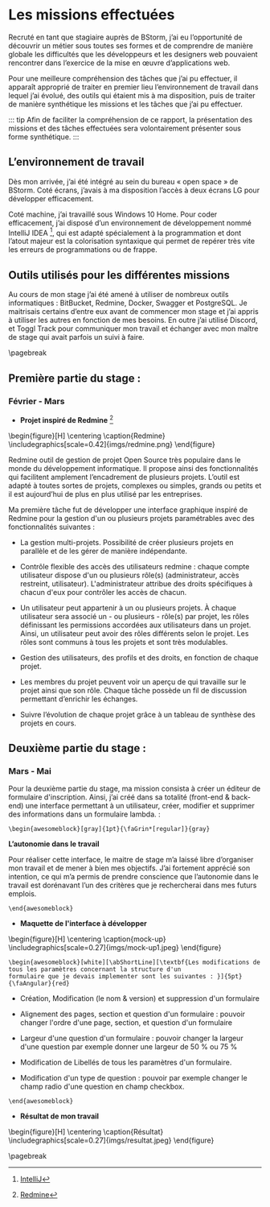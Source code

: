 Les missions effectuées
========================

Recruté en tant que stagiaire auprès de BStorm, j’ai eu l’opportunité de découvrir un métier sous toutes ses formes
et de comprendre de manière globale les difficultés que les développeurs et les
designers web pouvaient rencontrer dans l’exercice de la mise en œuvre
d’applications web. 


Pour une meilleure compréhension
des tâches que j’ai pu effectuer, il apparaît approprié de traiter en premier lieu
l’environnement de travail dans lequel j’ai évolué, des outils qui étaient mis à ma disposition, 
puis de traiter de manière synthétique les missions et les tâches que j’ai pu effectuer.


::: tip
Afin de faciliter la compréhension de ce rapport, la présentation des
missions et des tâches effectuées sera volontairement présenter sous
forme synthétique.
:::

## L’environnement de travail

Dès mon arrivée, j’ai été intégré au sein du bureau « open space » de BStorm. Coté
écrans, j’avais à ma disposition l’accès à deux écrans LG pour développer efficacement.


Coté machine, j’ai travaillé sous Windows 10 Home. Pour coder efficacement, j’ai
disposé d’un environnement de développement nommé IntelliJ IDEA [^1], qui est adapté spécialement à la
programmation et dont l’atout majeur est la colorisation syntaxique qui permet de
repérer très vite les erreurs de programmations ou de frappe. 

[^1]: [IntelliJ](https://www.jetbrains.com/fr-fr/idea/)

## Outils utilisés pour les différentes missions

Au cours de mon stage j’ai été amené à utiliser de nombreux outils informatiques :
BitBucket, Redmine, Docker, Swagger et PostgreSQL. Je maitrisais certains d’entre eux avant
de commencer mon stage et j’ai appris à utiliser les autres en fonction de mes besoins. En
outre j’ai utilisé Discord, et Toggl Track pour communiquer mon travail et échanger
avec mon maître de stage qui avait parfois un suivi à faire.

\pagebreak

## Première partie du stage :

### Février - Mars

* **Projet inspiré de Redmine** [^2]

[^2]: [Redmine](https://www.redmine.org/)

\begin{figure}[H]
\centering
\caption{Redmine}
\includegraphics[scale=0.42]{imgs/redmine.png}
\end{figure}


Redmine outil de gestion de projet Open Source très populaire dans le monde du développement informatique. 
Il propose ainsi des fonctionnalités qui facilitent amplement l’encadrement de plusieurs projets. L’outil est adapté à 
toutes sortes de projets, complexes ou simples, grands ou petits et il est aujourd’hui de plus en plus utilisé 
par les entreprises.

Ma première tâche fut de développer une interface graphique inspiré de Redmine pour la gestion d'un ou plusieurs projets 
paramétrables avec des fonctionnalités suivantes : 

- La gestion multi-projets. Possibilité de créer plusieurs projets en parallèle et de les gérer de manière indépendante.
  
- Contrôle flexible des accès des utilisateurs redmine : chaque compte utilisateur dispose d'un ou plusieurs rôle(s) 
  (administrateur, accès restreint, utilisateur). L'administrateur attribue des droits spécifiques à chacun d'eux pour 
  contrôler les accès de chacun.
  
- Un utilisateur peut appartenir à un ou plusieurs projets. À chaque utilisateur sera associé un - ou plusieurs - rôle(s) 
  par projet, les rôles définissant les permissions accordées aux utilisateurs dans un projet. Ainsi, un utilisateur 
  peut avoir des rôles différents selon le projet. Les rôles sont communs à tous les projets et sont très modulables.
  
- Gestion des utilisateurs, des profils et des droits, en fonction de chaque projet.
  
- Les membres du projet peuvent voir un aperçu de qui travaille sur le projet ainsi que son rôle. 
  Chaque tâche possède un fil de discussion permettant d’enrichir les échanges.
  
- Suivre l’évolution de chaque projet grâce à un tableau de synthèse des projets en cours.

## Deuxième partie du stage :

### Mars - Mai

Pour la deuxième partie du stage, ma mission consista à
créer un éditeur de formulaire d'inscription. Ainsi, j’ai créé dans sa totalité (front-end & back-end) une interface permettant à un
utilisateur, créer, modifier et supprimer des informations dans un formulaire lambda. 
:

```{=latex}
\begin{awesomeblock}[gray]{1pt}{\faGrin*[regular]}{gray}   
```

**L’autonomie dans le travail**

Pour réaliser cette interface, le maitre de stage m’a laissé libre
d’organiser mon travail et de mener à bien mes objectifs. J’ai
fortement apprécié son intention, ce qui m’a permis de prendre
conscience que l’autonomie dans le travail est dorénavant l’un des
critères que je rechercherai dans mes futurs emplois.

```{=latex}
\end{awesomeblock}
```

* **Maquette de l'interface à développer**

\begin{figure}[H]
\centering
\caption{mock-up}
\includegraphics[scale=0.27]{imgs/mock-up1.jpeg}
\end{figure}



```{=latex}
\begin{awesomeblock}[white][\abShortLine][\textbf{Les modifications de tous les paramètres concernant la structure d'un 
formulaire que je devais implementer sont les suivantes : }]{5pt}{\faAngular}{red}
```
- Création, Modification (le nom & version) et suppression d'un formulaire

- Alignement des pages, section et question d'un formulaire : pouvoir changer l'ordre d'une page, section, et question d'un formulaire

- Largeur d'une question d'un formulaire : pouvoir changer la largeur d'une question par exemple donner
  une largeur de 50 % ou 75 %

- Modification de Libellés de tous les paramètres d'un formulaire. 

- Modification d'un type de question : pouvoir par exemple changer le champ radio d'une question en champ checkbox. 
```{=latex}
\end{awesomeblock}
```


* **Résultat de mon travail**

\begin{figure}[H]
\centering
\caption{Résultat}
\includegraphics[scale=0.27]{imgs/resultat.jpeg}
\end{figure}




\pagebreak